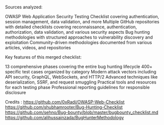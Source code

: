Sources analyzed:

OWASP Web Application Security Testing Checklist covering authentication, session management, data validation, and more
Multiple GitHub repositories with detailed checklists covering reconnaissance, authentication, authorization, data validation, and various security aspects
Bug hunting methodologies with structured approaches to vulnerability discovery and exploitation
Community-driven methodologies documented from various articles, videos, and repositories

Key features of this merged checklist:

13 comprehensive phases covering the entire bug hunting lifecycle
400+ specific test cases organized by category
Modern attack vectors including API security, GraphQL, WebSockets, and HTTP/2
Advanced techniques like deserialization, SSRF, and request smuggling
Practical tools and resources for each testing phase
Professional reporting guidelines for responsible disclosure


Credits : 
https://github.com/0xRadi/OWASP-Web-Checklist
https://github.com/shubhamrooter/Bug-Hunting-Checklist
https://github.com/sehno/Bug-bounty/blob/master/bugbounty_checklist.md
https://github.com/alihussainzada/BugHunterMethodology
